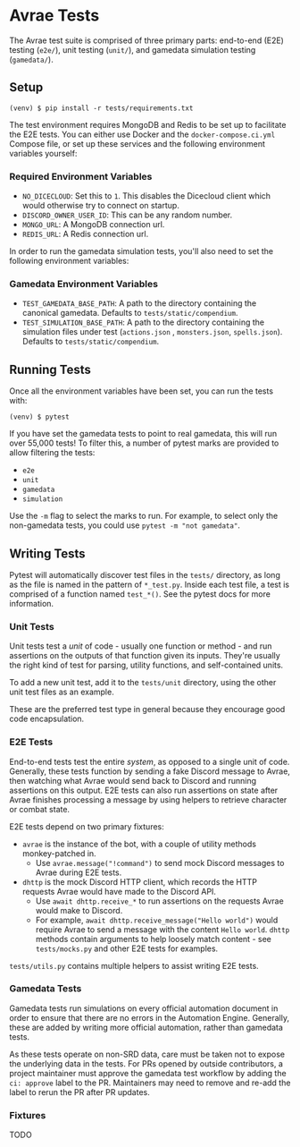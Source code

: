 # Avrae Tests

The Avrae test suite is comprised of three primary parts: end-to-end (E2E) testing (`e2e/`), unit testing (`unit/`), and
gamedata simulation testing (`gamedata/`).

## Setup

```shell
(venv) $ pip install -r tests/requirements.txt
```

The test environment requires MongoDB and Redis to be set up to facilitate the E2E tests. You can either use Docker
and the `docker-compose.ci.yml` Compose file, or set up these services and the following environment variables yourself:

### Required Environment Variables

- `NO_DICECLOUD`: Set this to `1`. This disables the Dicecloud client which would otherwise try to connect on startup.
- `DISCORD_OWNER_USER_ID`: This can be any random number.
- `MONGO_URL`: A MongoDB connection url.
- `REDIS_URL`: A Redis connection url.

In order to run the gamedata simulation tests, you'll also need to set the following environment variables:

### Gamedata Environment Variables

- `TEST_GAMEDATA_BASE_PATH`: A path to the directory containing the canonical gamedata. Defaults
  to `tests/static/compendium`.
- `TEST_SIMULATION_BASE_PATH`: A path to the directory containing the simulation files under test (`actions.json`
  , `monsters.json`, `spells.json`). Defaults to `tests/static/compendium`.

## Running Tests

Once all the environment variables have been set, you can run the tests with:

```shell
(venv) $ pytest
```

If you have set the gamedata tests to point to real gamedata, this will run over 55,000 tests! To filter this, a number
of pytest marks are provided to allow filtering the tests:

- `e2e`
- `unit`
- `gamedata`
- `simulation`

Use the `-m` flag to select the marks to run. For example, to select only the non-gamedata tests, you could
use `pytest -m "not gamedata"`.

## Writing Tests

Pytest will automatically discover test files in the `tests/` directory, as long as the file is named in the pattern of
`*_test.py`. Inside each test file, a test is comprised of a function named `test_*()`. See the pytest docs for more
information.

### Unit Tests

Unit tests test a *unit* of code - usually one function or method - and run assertions on the outputs of that function
given its inputs. They're usually the right kind of test for parsing, utility functions, and self-contained units.

To add a new unit test, add it to the `tests/unit` directory, using the other unit test files as an example.

These are the preferred test type in general because they encourage good code encapsulation.

### E2E Tests

End-to-end tests test the entire *system*, as opposed to a single unit of code. Generally, these tests function by
sending a fake Discord message to Avrae, then watching what Avrae would send back to Discord and running assertions
on this output. E2E tests can also run assertions on state after Avrae finishes processing a message by using
helpers to retrieve character or combat state.

E2E tests depend on two primary fixtures:

- `avrae` is the instance of the bot, with a couple of utility methods monkey-patched in.
    - Use `avrae.message("!command")` to send mock Discord messages to Avrae during E2E tests.
- `dhttp` is the mock Discord HTTP client, which records the HTTP requests Avrae would have made to the Discord API.
    - Use `await dhttp.receive_*` to run assertions on the requests Avrae would make to Discord.
    - For example, `await dhttp.receive_message("Hello world")` would require Avrae to send a message with the
      content `Hello world`. `dhttp` methods contain arguments to help loosely match content - see `tests/mocks.py` and
      other E2E tests for examples.

`tests/utils.py` contains multiple helpers to assist writing E2E tests.

### Gamedata Tests

Gamedata tests run simulations on every official automation document in order to ensure that there are no errors in
the Automation Engine. Generally, these are added by writing more official automation, rather than gamedata tests.

As these tests operate on non-SRD data, care must be taken not to expose the underlying data in the tests. For PRs
opened by outside contributors, a project maintainer must approve the gamedata test workflow by adding the `ci: approve`
label to the PR. Maintainers may need to remove and re-add the label to rerun the PR after PR updates.

### Fixtures

TODO
